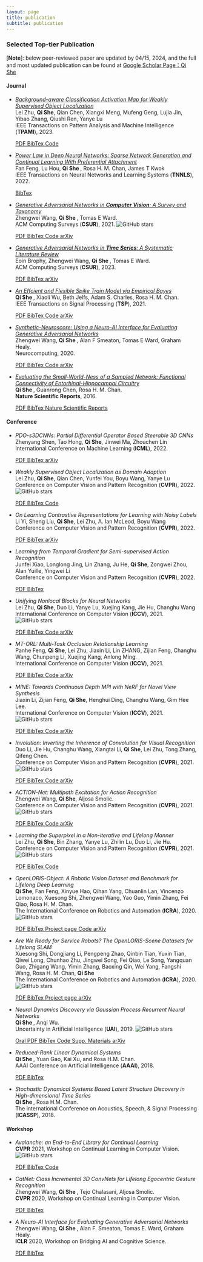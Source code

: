```yaml
---
layout: page
title: publication
subtitle: publication
---
```


### **Selected Top-tier Publication**

[**<font >Note</font>**]: below peer-reviewed paper are updated by 04/15, 2024, and the full and most updated publication can be found at [Google Scholar Page：Qi She](https://scholar.google.com/citations?user=iHoGTt4AAAAJ&hl=zh-CN)

#### **Journal**

<div id="container-publications">
<div class="row">
<div class="col-xs-12 col-md-12">
<ul> 
<li>
<i class="fa-li fa fa-file-text-o pub-icon" aria-hidden="true"></i>
    <span itemprop="name">
        <a href="https://ieeexplore.ieee.org/abstract/document/10234096"><i>Background-aware Classification Activation Map for Weakly Supervised Object Localization</i></a>  
    </span>
    <div class="pub-authors" itemprop="author">
        Lei Zhu, <b>Qi She</b>, Qian Chen, Xiangxi Meng, Mufeng Geng, Lujia Jin, Yibao Zhang, Qiushi Ren, Yanye Lu
    </div>
    <div class="pub-publication">
    IEEE Transactions on Pattern Analysis and Machine Intelligence (<b>TPAMI</b>), 2023. 
    </div>

<p>
<a class="btn btn-default" href="https://sheqi.github.io/pdf/TPAMI2023_backgroundaware.pdf">
PDF
</a>

<a class="btn btn-default" href="https://sheqi.github.io/bibtex/TPAMI23_backgroundaware.bib.txt">
BibTex
</a>

<a class="btn btn-default" href="https://github.com/zh460045050/BCAM">
Code
</a>

</p>
</li>
</ul> 

<ul> 
<li>
<i class="fa-li fa fa-file-text-o pub-icon" aria-hidden="true"></i>
    <span itemprop="name">
        <a href="https://ieeexplore.ieee.org/abstract/document/9941061"><i>Power Law in Deep Neural Networks: Sparse Network Generation and Continual Learning With Preferential Attachment</i></a>
    </span>
    <div class="pub-authors" itemprop="author">
        Fan Feng, Lu Hou, <b> Qi She </b>, Rosa H. M. Chan, James T Kwok
    </div>
    <div class="pub-publication">
    IEEE Transactions on Neural Networks and Learning Systems (<b>TNNLS</b>), 2022. 
    </div>

<p>
<a class="btn btn-default" href="https://sheqi.github.io/bibtex/TNNLS22_powerlaw.bib.txt">
BibTex
</a>

</p>
</li>
</ul> 

<ul> 
<li>
<i class="fa-li fa fa-file-text-o pub-icon" aria-hidden="true"></i>
    <span itemprop="name">
        <a href="https://dl.acm.org/doi/abs/10.1145/3439723"><i>Generative Adversarial Networks in <b>Computer Vision</b>: A Survey and Taxonomy</i></a>
    </span>
    <div class="pub-authors" itemprop="author">
        Zhengwei Wang, <b> Qi She </b>, Tomas E Ward.
    </div>
    <div class="pub-publication">
    ACM Computing Surveys (<b>CSUR</b>), 2021. <img alt="GitHub stars" src="https://img.shields.io/github/stars/sheqi/GAN_Review?label=Stars&style=social">
    </div>

<p>
<a class="btn btn-default" href="https://sheqi.github.io/pdf/CSUR20.pdf">
PDF
</a>

<a class="btn btn-default" href="https://sheqi.github.io/bibtex/CSUR20.bib.txt">
BibTex
</a>

<a class="btn btn-default" href="https://github.com/sheqi/GAN_Review">
Code
</a>

<a class="btn btn-default" href="https://arxiv.org/abs/1906.01529">
arXiv
</a>
</p>
</li>
</ul> 

<ul> 
<li>
<i class="fa-li fa fa-file-text-o pub-icon" aria-hidden="true"></i>
    <span itemprop="name">
        <a href="https://dl.acm.org/doi/full/10.1145/3559540"><i>Generative Adversarial Networks in <b>Time Series</b>: A Systematic Literature Review</i></a>
    </span>
    <div class="pub-authors" itemprop="author">
        Eoin Brophy, Zhengwei Wang, <b> Qi She </b>, Tomas E Ward.
    </div>
    <div class="pub-publication">
    ACM Computing Surveys (<b>CSUR</b>), 2023. 
    </div>

<p>
<a class="btn btn-default" href="https://sheqi.github.io/pdf/CSUR23.pdf">
PDF
</a>

<a class="btn btn-default" href="https://sheqi.github.io/bibtex/CSUR23.bib.txt">
BibTex
</a>

<a class="btn btn-default" href="https://arxiv.org/abs/2107.11098">
arXiv
</a>
</p>
</li>
</ul> 

<ul> 
<li>
<i class="fa-li fa fa-file-text-o pub-icon" aria-hidden="true"></i>
    <span itemprop="name">
        <a href="https://ieeexplore.ieee.org/abstract/document/9420306"><i>An Effcient and Flexible Spike Train Model via Empirical Bayes</i></a>
    </span>
    <div class="pub-authors" itemprop="author">
        <b> Qi She </b>, Xiaoli Wu, Beth Jelfs, Adam S. Charles, Rosa H. M. Chan.
    </div>
    <div class="pub-publication">
    IEEE Transactions on Signal Processing (<b>TSP</b>), 2021. 
    </div>

<p>
<a class="btn btn-default" href="https://sheqi.github.io/pdf/TSP21.pdf">
PDF
</a>

<a class="btn btn-default" href="https://sheqi.github.io/bibtex/TSP21.bib.txt">
BibTex
</a>

<a class="btn btn-default" href="https://github.com/cuckoong/EB_spikes_trains">
Code
</a>

<a class="btn btn-default" href="https://arxiv.org/abs/1605.02869">
arXiv
</a>
</p>
</li>
</ul> 

<ul> 
<li>
<i class="fa-li fa fa-file-text-o pub-icon" aria-hidden="true"></i>
    <span itemprop="name">
        <a href="https://www.sciencedirect.com/science/article/abs/pii/S0925231220306548"><i>Synthetic-Neuroscore: Using a Neuro-AI Interface for Evaluating Generative Adversarial Networks</i></a>
    </span>
    <div class="pub-authors" itemprop="author">
     Zhengwei Wang, <b> Qi She </b>, Alan F Smeaton, Tomas E Ward, Graham Healy.
    </div>
    <div class="pub-publication">
    Neurocomputing, 2020. 
    </div>

<p>
<a class="btn btn-default" href="https://sheqi.github.io/pdf/NC20.pdf">
PDF
</a>

<a class="btn btn-default" href="https://sheqi.github.io/bibtex/NC20.bib.txt">
BibTex
</a>

<a class="btn btn-default" href="https://github.com/villawang/Neuro-AI-Interface">
Code
</a>

<a class="btn btn-default" href="https://arxiv.org/abs/1905.04243">
arXiv
</a>
</p>
</li>
</ul> 

<ul> 
<li>
<i class="fa-li fa fa-file-text-o pub-icon" aria-hidden="true"></i>
    <span itemprop="name">
        <a href="https://www.nature.com/articles/srep21468"><i>Evaluating the Small-World-Ness of a Sampled Network: Functional Connectivity of Entorhinal-Hippocampal Circuitry</i></a>
    </span>
    <div class="pub-authors" itemprop="author">
     <b> Qi She </b>, Guanrong Chen, Rosa H. M. Chan.
    </div>
    <div class="pub-publication">
    <b>Nature Scientific Reports</b>, 2016.
    </div>

<p>
<a class="btn btn-default" href="https://sheqi.github.io/pdf/NSR2016.pdf">
PDF
</a>

<a class="btn btn-default" href="https://sheqi.github.io/bibtex/NSR21.bib.txt">
BibTex
</a>

<a class="btn btn-default" href="https://www.nature.com/articles/srep21468">
Nature Scientific Reports
</a>
</p>
</li>
</ul> 

</div>
</div>
</div>

#### **Conference**

<div id="container-publications">
<div class="row">
<div class="col-xs-12 col-md-12">

<ul> 
<li>
<i class="fa-li fa fa-file-text-o pub-icon" aria-hidden="true"></i>
    <span itemprop="name">
        <i>PDO-s3DCNNs: Partial Differential Operator Based Steerable 3D CNNs
</i>
    </span>
    <div class="pub-authors" itemprop="author">
        Zhenyang Shen, Tao Hong, <b>Qi She</b>, Jinwei Ma, Zhouchen Lin
    </div>
    <div class="pub-publication">
    International Conference on Machine Learning (<b>ICML</b>), 2022.
    <!--<img alt="GitHub stars" src="https://img.shields.io/github/stars/zh460045050/SNL_ICCV2021?label=Stars&style=social"> -->
    </div>

<p>
<a class="btn btn-default" href="https://sheqi.github.io/pdf/ICML2022_PDO.pdf">
PDF
</a>

<a class="btn btn-default" href="https://sheqi.github.io/bibtex/ICML22_PDO.bib.txt">
BibTex
</a>

<a class="btn btn-default" href="https://arxiv.org/pdf/2208.03720">
arXiv
</a>
</p>
</li>
</ul> 

<ul> 
<li>
<i class="fa-li fa fa-file-text-o pub-icon" aria-hidden="true"></i>
    <span itemprop="name">
        <i>Weakly Supervised Object Localization as Domain Adaption
</i>
    </span>
    <div class="pub-authors" itemprop="author">
        Lei Zhu, <b>Qi She</b>, Qian Chen, Yunfei You, Boyu Wang, Yanye Lu
    </div>
    <div class="pub-publication">
    Conference on Computer Vision and Pattern Recognition (<b>CVPR</b>), 2022.
    <img alt="GitHub stars" src="https://img.shields.io/github/stars/zh460045050/DA-WSOL_CVPR2022?label=Stars&style=social">
    </div>

<p>
<a class="btn btn-default" href="https://sheqi.github.io/pdf/CVPR2022_WDA.pdf">
PDF
</a>

<a class="btn btn-default" href="https://sheqi.github.io/bibtex/CVPR22_WDA.bib.txt">
BibTex
</a>

<a class="btn btn-default" href="https://github.com/zh460045050/DA-WSOL_CVPR2022">
Code
</a>

</p>
</li>
</ul> 



<ul> 
<li>
<i class="fa-li fa fa-file-text-o pub-icon" aria-hidden="true"></i>
    <span itemprop="name">
        <i>On Learning Contrastive Representations for Learning with Noisy Labels
</i>
    </span>
    <div class="pub-authors" itemprop="author">
        Li Yi, Sheng Liu, <b>Qi She</b>, Lei Zhu, A. Ian McLeod, Boyu Wang
    </div>
    <div class="pub-publication">
    Conference on Computer Vision and Pattern Recognition (<b>CVPR</b>), 2022.
    <!--<img alt="GitHub stars" src="https://img.shields.io/github/stars/zh460045050/SNL_ICCV2021?label=Stars&style=social"> -->
    </div>


<p>
<a class="btn btn-default" href="https://sheqi.github.io/pdf/CVPR2022_noisylabel.pdf">
PDF
</a>

<a class="btn btn-default" href="https://sheqi.github.io/bibtex/CVPR22_noisylabel.bib.txt">
BibTex
</a>

 <!--
<a class="btn btn-default" href="https://github.com/zh460045050/SNL_ICCV2021">
Code
</a>
-->


<a class="btn btn-default" href="https://arxiv.org/abs/2203.01785">
arXiv
</a>
</p>
</li>
</ul> 


<ul> 
<li>
<i class="fa-li fa fa-file-text-o pub-icon" aria-hidden="true"></i>
    <span itemprop="name">
        <i>Learning from Temporal Gradient for Semi-supervised Action Recognition
</i>
    </span>
    <div class="pub-authors" itemprop="author">
        Junfei Xiao, Longlong Jing, Lin Zhang, Ju He, <b>Qi She</b>, Zongwei Zhou, Alan Yuille, Yingwei Li
    </div>
    <div class="pub-publication">
    Conference on Computer Vision and Pattern Recognition (<b>CVPR</b>), 2022.
    <!--<img alt="GitHub stars" src="https://img.shields.io/github/stars/zh460045050/SNL_ICCV2021?label=Stars&style=social"> -->
    </div>


<p>
<a class="btn btn-default" href="https://sheqi.github.io/pdf/CVPR2022_temporalgradient.pdf">
PDF
</a>

<a class="btn btn-default" href="https://sheqi.github.io/bibtex/CVPR22_temporalgradient.bib.txt">
BibTex
</a>

 <!--
<a class="btn btn-default" href="https://github.com/zh460045050/SNL_ICCV2021">
Code
</a>
-->
</p>
</li>
</ul> 



<ul> 
<li>
<i class="fa-li fa fa-file-text-o pub-icon" aria-hidden="true"></i>
    <span itemprop="name">
        <i>Unifying Nonlocal Blocks for Neural Networks</i>
    </span>
    <div class="pub-authors" itemprop="author">
        Lei Zhu, <b>Qi She</b>, Duo Li, Yanye Lu, Xuejing Kang, Jie Hu, Changhu Wang
    </div>
    <div class="pub-publication">
    International Conference on Computer Vision (<b>ICCV</b>), 2021.
    <img alt="GitHub stars" src="https://img.shields.io/github/stars/zh460045050/SNL_ICCV2021?label=Stars&style=social">
    </div>


<p>
<a class="btn btn-default" href="https://sheqi.github.io/pdf/ICCV2021_nonlocal.pdf">
PDF
</a>

<a class="btn btn-default" href="https://sheqi.github.io/bibtex/ICCV21_nolocal.bib.txt">
BibTex
</a>

<a class="btn btn-default" href="https://github.com/zh460045050/SNL_ICCV2021">
Code
</a>

<a class="btn btn-default" href="https://arxiv.org/abs/2108.02451">
arXiv
</a>
</p>
</li>
</ul> 

<ul> 
<li>
<i class="fa-li fa fa-file-text-o pub-icon" aria-hidden="true"></i>
    <span itemprop="name">
        <i>MT-ORL: Multi-Task Occlusion Relationship Learning</i>
    </span>
    <div class="pub-authors" itemprop="author">
        Panhe Feng, <b>Qi She</b>, Lei Zhu, Jiaxin Li, Lin ZHANG, Zijian Feng, Changhu Wang, Chunpeng Li, Xuejing Kang, Anlong Ming.
    </div>
    <div class="pub-publication">
    International Conference on Computer Vision (<b>ICCV</b>), 2021.
     <!--<img alt="GitHub stars" src="https://img.shields.io/github/stars/fengpanhe/MT-ORL?label=Stars&style=social">-->
    </div>

<p>
<a class="btn btn-default" href="https://sheqi.github.io/pdf/ICCV2021_mtorl.pdf">
PDF
</a>

<a class="btn btn-default" href="https://sheqi.github.io/bibtex/ICCV21_mtorl.bib.txt">
BibTex
</a>

<a class="btn btn-default" href="https://github.com/fengpanhe/MT-ORL">
Code
</a>

<a class="btn btn-default" href="https://arxiv.org/abs/2108.05722">
arXiv
</a>
</p>
</li>
</ul> 


<ul> 
<li>
<i class="fa-li fa fa-file-text-o pub-icon" aria-hidden="true"></i>
    <span itemprop="name">
        <i>MINE: Towards Continuous Depth MPI with NeRF for Novel View Synthesis</i>
    </span>
    <div class="pub-authors" itemprop="author">
        Jiaxin Li, Zijian Feng, <b>Qi She</b>, Henghui Ding, Changhu Wang, Gim Hee Lee.
    </div>
    <div class="pub-publication">
    International Conference on Computer Vision (<b>ICCV</b>), 2021.
    <img alt="GitHub stars" src="https://img.shields.io/github/stars/vincentfung13/MINE?label=Stars&style=social">
    </div>


<p>
<a class="btn btn-default" href="https://sheqi.github.io/pdf/ICCV2021_mine.pdf">
PDF
</a>

<a class="btn btn-default" href="https://sheqi.github.io/bibtex/ICCV21_mine.bib.txt">
BibTex
</a>

<a class="btn btn-default" href="https://github.com/vincentfung13/MINE">
Code
</a>

<a class="btn btn-default" href="https://arxiv.org/abs/2103.14910">
arXiv
</a>
</p>
</li>
</ul> 


<ul> 
<li>
<i class="fa-li fa fa-file-text-o pub-icon" aria-hidden="true"></i>
    <span itemprop="name">
        <i>Involution: Inverting the Inherence of Convolution for Visual Recognition</i>
    </span>
    <div class="pub-authors" itemprop="author">
        Duo Li, Jie Hu, Changhu Wang, Xiangtai Li, <b>Qi She</b>, Lei Zhu, Tong Zhang, Qifeng Chen.
    </div>
    <div class="pub-publication">
    Conference on Computer Vision and Pattern Recognition (<b>CVPR</b>), 2021.
    <img alt="GitHub stars" src="https://img.shields.io/github/stars/d-li14/involution?label=Stars&style=social">
    </div>


<p>
<a class="btn btn-default" href="https://sheqi.github.io/pdf/CVPR2021_involution.pdf">
PDF
</a>

<a class="btn btn-default" href="https://sheqi.github.io/bibtex/CVPR21_involution.bib.txt">
BibTex
</a>

<a class="btn btn-default" href="https://github.com/d-li14/involution">
Code
</a>

<a class="btn btn-default" href="https://arxiv.org/abs/2103.06255">
arXiv
</a>
</p>
</li>
</ul> 

<ul> 
<li>
<i class="fa-li fa fa-file-text-o pub-icon" aria-hidden="true"></i>
    <span itemprop="name">
        <i>ACTION-Net: Multipath Excitation for Action Recognition</i>
    </span>
    <div class="pub-authors" itemprop="author">
        Zhengwei Wang, <b>Qi She</b>, Aljosa Smolic.
    </div>
    <div class="pub-publication">
    Conference on Computer Vision and Pattern Recognition (<b>CVPR</b>), 2021. <img alt="GitHub stars" src="https://img.shields.io/github/stars/V-Sense/ACTION-Net?label=Stars&style=social">
    </div>

<p>
<a class="btn btn-default" href="https://sheqi.github.io/pdf/CVPR2021_actionnet.pdf">
PDF
</a>

<a class="btn btn-default" href="https://sheqi.github.io/bibtex/CVPR21_actionnet.bib.txt">
BibTex
</a>

<a class="btn btn-default" href="https://github.com/V-Sense/ACTION-Net">
Code
</a>

<a class="btn btn-default" href="https://arxiv.org/abs/2103.07372">
arXiv
</a>
</p>
</li>
</ul> 

<ul> 
<li>
<i class="fa-li fa fa-file-text-o pub-icon" aria-hidden="true"></i>
    <span itemprop="name">
        <i>Learning the Superpixel in a Non-iterative and Lifelong Manner</i>
    </span>
    <div class="pub-authors" itemprop="author">
        Lei Zhu, <b>Qi She</b>, Bin Zhang, Yanye Lu, Zhilin Lu, Duo Li, Jie Hu.
    </div>
    <div class="pub-publication">
    Conference on Computer Vision and Pattern Recognition (<b>CVPR</b>), 2021. <img alt="GitHub stars" src="https://img.shields.io/github/stars/zh460045050/LNSNet?label=Stars&style=social">
    </div>

<p>
<a class="btn btn-default" href="https://sheqi.github.io/pdf/CVPR2021_superpixel.pdf">
PDF
</a>

<a class="btn btn-default" href="https://sheqi.github.io/bibtex/CVPR21_superpixel.bib.txt">
BibTex
</a>

<a class="btn btn-default" href="https://github.com/zh460045050/LNSNet">
Code
</a>

</p>
</li>
</ul> 

<ul> 
<li>
<i class="fa-li fa fa-file-text-o pub-icon" aria-hidden="true"></i>
    <span itemprop="name">
        <i>OpenLORIS-Object: A Robotic Vision Dataset and Benchmark for Lifelong Deep Learning</i>
    </span>
    <div class="pub-authors" itemprop="author">
        <b>Qi She</b>, Fan Feng, Xinyue Hao, Qihan Yang, Chuanlin Lan, Vincenzo Lomonaco, Xuesong Shi, Zhengwei Wang, Yao Guo, Yimin Zhang, Fei Qiao, Rosa H. M. Chan.
    </div>
    <div class="pub-publication">
    The International Conference on Robotics and Automation (<b>ICRA</b>), 2020. <img alt="GitHub stars" src="https://img.shields.io/github/stars/lifelong-robotic-vision/lifelong-robotic-vision.github.io?label=Stars&style=social">
    </div>

<p>
<a class="btn btn-default" href="https://sheqi.github.io/pdf/ICRA2020_obj.pdf">
PDF
</a>

<a class="btn btn-default" href="https://sheqi.github.io/bibtex/ICRA20_obj.bib.txt">
BibTex
</a>

<a class="btn btn-default" href="https://lifelong-robotic-vision.github.io/dataset/object">
Project page
</a>

<a class="btn btn-default" href="https://github.com/lifelong-robotic-vision/OpenLORIS-Object">
Code
</a>

<a class="btn btn-default" href="https://arxiv.org/abs/1911.06487">
arXiv
</a>
</p>
</li>
</ul> 

<ul> 
<li>
<i class="fa-li fa fa-file-text-o pub-icon" aria-hidden="true"></i>
    <span itemprop="name">
        <i>Are We Ready for Service Robots? The OpenLORIS-Scene Datasets for Lifelong SLAM</i>
    </span>
    <div class="pub-authors" itemprop="author">
     Xuesong Shi, Dongjiang Li, Pengpeng Zhao, Qinbin Tian, Yuxin Tian, Qiwei Long, Chunhao Zhu, Jingwei Song, Fei Qiao, Le Song, Yangquan Guo, Zhigang Wang, Yimin Zhang, Baoxing Qin, Wei Yang, Fangshi Wang, Rosa H. M. Chan, <b>Qi She</b>
    </div>
    <div class="pub-publication">
    The International Conference on Robotics and Automation (<b>ICRA</b>), 2020. <img alt="GitHub stars" src="https://img.shields.io/github/stars/lifelong-robotic-vision/lifelong-robotic-vision.github.io?label=Stars&style=social">
    </div>

<p>
<a class="btn btn-default" href="https://sheqi.github.io/pdf/ICRA2020_Scene.pdf">
PDF
</a>

<a class="btn btn-default" href="https://sheqi.github.io/bibtex/ICRA20_scene.bib.txt">
BibTex
</a>

<a class="btn btn-default" href="https://lifelong-robotic-vision.github.io/dataset/scene">
Project page
</a>

<a class="btn btn-default" href="https://arxiv.org/abs/1911.05603">
arXiv
</a>
</p>
</li>
</ul> 

<ul> 
<li>
<i class="fa-li fa fa-file-text-o pub-icon" aria-hidden="true"></i>
    <span itemprop="name">
        <i>Neural Dynamics Discovery via Gaussian Process Recurrent Neural Networks</i>
    </span>
    <div class="pub-authors" itemprop="author">
        <b> Qi She </b>, Anqi Wu.
    </div>
    <div class="pub-publication">
    Uncertainty in Artificial Intelligence (<b>UAI</b>), 2019. <img alt="GitHub stars" src="https://img.shields.io/github/stars/sheqi/GP-RNN_UAI2019?label=Stars&style=social">
    </div>

<p>
<a class="btn btn-default" href="https://www.youtube.com/watch?v=oEIIFZRjObc">
Oral
</a>

<a class="btn btn-default" href="https://sheqi.github.io/pdf/UAI2019.pdf">
PDF
</a>

<a class="btn btn-default" href="https://sheqi.github.io/bibtex/UAI19.bib.txt">
BibTex
</a>

<a class="btn btn-default" href="https://github.com/sheqi/GP-RNN_UAI2019">
Code
</a>

<a class="btn btn-default" href="https://sheqi.github.io/sm/UAI2019.pdf">
Supp. Materials
</a>

<a class="btn btn-default" href="https://arxiv.org/abs/1907.00650">
arXiv
</a>
</p>
</li>
</ul> 

<ul> 
<li>
<i class="fa-li fa fa-file-text-o pub-icon" aria-hidden="true"></i>
    <span itemprop="name">
        <i>Reduced-Rank Linear Dynamical Systems</i>
    </span>
    <div class="pub-authors" itemprop="author">
        <b> Qi She </b>, Yuan Gao, Kai Xu, and Rosa H.M. Chan.
    </div>
    <div class="pub-publication">
    AAAI Conference on Artificial Intelligence (<b>AAAI</b>), 2018.
    </div>

<p>
<a class="btn btn-default" href="https://sheqi.github.io/pdf/AAAI2018.pdf">
PDF
</a>

<a class="btn btn-default" href="https://sheqi.github.io/bibtex/AAAI18.bib.txt">
BibTex
</a>
</p>
</li>
</ul> 

<ul> 
<li>
<i class="fa-li fa fa-file-text-o pub-icon" aria-hidden="true"></i>
    <span itemprop="name">
        <i>Stochastic Dynamical Systems Based Latent Structure Discovery in High-dimensional Time Series</i>
    </span>
    <div class="pub-authors" itemprop="author">
        <b> Qi She </b>, Rosa H.M. Chan.
    </div>
    <div class="pub-publication">
    The international Conference on Acoustics, Speech, & Signal Processing (<b>ICASSP</b>), 2018.
    </div>

<p>
</p>
</li>
</ul> 
</div>
</div>
</div>

#### **Workshop**

<div id="container-publications">
<div class="row">
<div class="col-xs-12 col-md-12">


<ul> 
<li>
<i class="fa-li fa fa-file-text-o pub-icon" aria-hidden="true"></i>
    <span itemprop="name">
        <i>Avalanche: an End-to-End Library for Continual Learning</i>
    </span>
    <div class="pub-publication">
    <b>CVPR</b> 2021, Workshop on Continual Learning in Computer Vision. <img alt="GitHub stars" src="https://img.shields.io/github/stars/ContinualAI/avalanche?label=Stars&style=social">
    </div>

<p>
<a class="btn btn-default" href="https://sheqi.github.io/pdf/CVPRW2021_avalanche.pdf">
PDF
</a>

<a class="btn btn-default" href="https://sheqi.github.io/bibtex/CVPRW21_avalanche.bib.txt">
BibTex
</a>

<a class="btn btn-default" href="https://github.com/ContinualAI/avalanche">
Code
</a>

</p>
</li>
</ul> 

<ul> 
<li>
<i class="fa-li fa fa-file-text-o pub-icon" aria-hidden="true"></i>
    <span itemprop="name">
        <i>CatNet: Class Incremental 3D ConvNets for Lifelong Egocentric Gesture Recognition</i>
    </span>
    <div class="pub-authors" itemprop="author">
        Zhengwei Wang, <b> Qi She </b>, Tejo Chalasani, Aljosa Smolic.
    </div>
    <div class="pub-publication">
    <b>CVPR</b> 2020, Workshop on Continual Learning in Computer Vision. 
    </div>

<p>
<a class="btn btn-default" href="https://sheqi.github.io/pdf/CVPRW2020_CatNet.pdf">
PDF
</a>

<a class="btn btn-default" href="https://sheqi.github.io/bibtex/CVPRW20_CatNet.bib.txt">
BibTex
</a>

</p>
</li>
</ul> 

<ul> 
<li>
<i class="fa-li fa fa-file-text-o pub-icon" aria-hidden="true"></i>
    <span itemprop="name">
        <i>A Neuro-AI Interface for Evaluating Generative Adversarial Networks</i>
    </span>
    <div class="pub-authors" itemprop="author">
        Zhengwei Wang, <b> Qi She </b>, Alan F. Smeaton, Tomas E. Ward, Graham Healy.
    </div>
    <div class="pub-publication">
    <b>ICLR</b> 2020, Workshop on Bridging AI and Cognitive Science. 
    </div>

<p>
<a class="btn btn-default" href="https://sheqi.github.io/pdf/ICLRW2020_Neuroscore.pdf">
PDF
</a>

<a class="btn btn-default" href="https://sheqi.github.io/bibtex/ICLRW20_Neuroscore.bib.txt">
BibTex
</a>

</p>
</li>
</ul> 


</div>
</div>
</div>